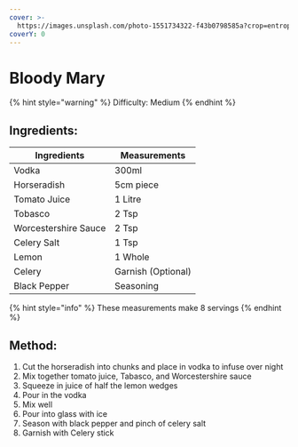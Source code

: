 ```yaml
---
cover: >-
  https://images.unsplash.com/photo-1551734322-f43b0798585a?crop=entropy&cs=srgb&fm=jpg&ixid=M3wxOTcwMjR8MHwxfHNlYXJjaHwyfHxibG9vZHklMjBtYXJ5fGVufDB8fHx8MTcwODY5NDM0OXww&ixlib=rb-4.0.3&q=85
coverY: 0
---
```


# Bloody Mary

{% hint style="warning" %}
Difficulty: Medium
{% endhint %}

## Ingredients:

| Ingredients          | Measurements       |
| -------------------- | ------------------ |
| Vodka                | 300ml              |
| Horseradish          | 5cm piece          |
| Tomato Juice         | 1 Litre            |
| Tobasco              | 2 Tsp              |
| Worcestershire Sauce | 2 Tsp              |
| Celery Salt          | 1 Tsp              |
| Lemon                | 1 Whole            |
| Celery               | Garnish (Optional) |
| Black Pepper         | Seasoning          |

{% hint style="info" %}
These measurements make 8 servings
{% endhint %}

## Method:

1. Cut the horseradish into chunks and place in vodka to infuse over night
2. Mix together tomato juice, Tabasco, and Worcestershire sauce
3. Squeeze in juice of half the lemon wedges
4. Pour in the vodka
5. Mix well
6. Pour into glass with ice
7. Season with black pepper and pinch of celery salt
8. Garnish with Celery stick
